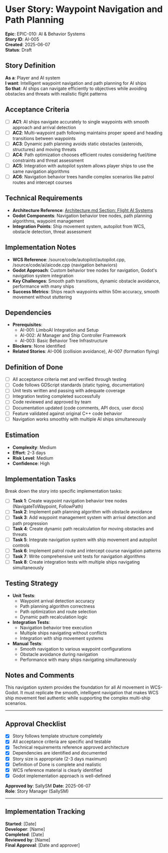 # User Story: Waypoint Navigation and Path Planning

**Epic**: EPIC-010: AI & Behavior Systems  
**Story ID**: AI-005  
**Created**: 2025-06-07  
**Status**: Draft

## Story Definition
**As a**: Player and AI system  
**I want**: Intelligent waypoint navigation and path planning for AI ships  
**So that**: AI ships can navigate efficiently to objectives while avoiding obstacles and threats with realistic flight patterns

## Acceptance Criteria
- [ ] **AC1**: AI ships navigate accurately to single waypoints with smooth approach and arrival detection
- [ ] **AC2**: Multi-waypoint path following maintains proper speed and heading transitions between waypoints  
- [ ] **AC3**: Dynamic path planning avoids static obstacles (asteroids, structures) and moving threats
- [ ] **AC4**: Path optimization chooses efficient routes considering fuel/time constraints and threat assessment
- [ ] **AC5**: Integration with autopilot system allows player ships to use the same navigation algorithms
- [ ] **AC6**: Navigation behavior trees handle complex scenarios like patrol routes and intercept courses

## Technical Requirements
- **Architecture Reference**: [Architecture.md Section: Flight AI Systems](../docs/EPIC-010-ai-behavior-systems/architecture.md#flight-ai-systems)
- **Godot Components**: Navigation behavior tree nodes, path planning algorithms, waypoint management
- **Integration Points**: Ship movement system, autopilot from WCS, obstacle detection, threat assessment

## Implementation Notes
- **WCS Reference**: /source/code/autopilot/autopilot.cpp, /source/code/ai/aicode.cpp (navigation behaviors)
- **Godot Approach**: Custom behavior tree nodes for navigation, Godot's navigation system integration
- **Key Challenges**: Smooth path transitions, dynamic obstacle avoidance, performance with many ships
- **Success Metrics**: Ships reach waypoints within 50m accuracy, smooth movement without stuttering

## Dependencies
- **Prerequisites**: 
  - AI-001: LimboAI Integration and Setup
  - AI-002: AI Manager and Ship Controller Framework  
  - AI-003: Basic Behavior Tree Infrastructure
- **Blockers**: None identified
- **Related Stories**: AI-006 (collision avoidance), AI-007 (formation flying)

## Definition of Done
- [ ] All acceptance criteria met and verified through testing
- [ ] Code follows GDScript standards (static typing, documentation)
- [ ] Unit tests written and passing with adequate coverage
- [ ] Integration testing completed successfully
- [ ] Code reviewed and approved by team
- [ ] Documentation updated (code comments, API docs, user docs)
- [ ] Feature validated against original C++ code behavior
- [ ] Navigation works smoothly with multiple AI ships simultaneously

## Estimation
- **Complexity**: Medium
- **Effort**: 2-3 days
- **Risk Level**: Medium
- **Confidence**: High

## Implementation Tasks
Break down the story into specific implementation tasks:
- [ ] **Task 1**: Create waypoint navigation behavior tree nodes (NavigateToWaypoint, FollowPath)
- [ ] **Task 2**: Implement path planning algorithm with obstacle avoidance
- [ ] **Task 3**: Add waypoint management system with arrival detection and path progression
- [ ] **Task 4**: Create dynamic path recalculation for moving obstacles and threats
- [ ] **Task 5**: Integrate navigation system with ship movement and autopilot controls
- [ ] **Task 6**: Implement patrol route and intercept course navigation patterns
- [ ] **Task 7**: Write comprehensive unit tests for navigation algorithms
- [ ] **Task 8**: Create integration tests with multiple ships navigating simultaneously

## Testing Strategy
- **Unit Tests**: 
  - Waypoint arrival detection accuracy
  - Path planning algorithm correctness
  - Path optimization and route selection
  - Dynamic path recalculation logic
- **Integration Tests**: 
  - Navigation behavior tree execution
  - Multiple ships navigating without conflicts
  - Integration with ship movement systems
- **Manual Tests**: 
  - Smooth navigation to various waypoint configurations
  - Obstacle avoidance during navigation
  - Performance with many ships navigating simultaneously

## Notes and Comments
This navigation system provides the foundation for all AI movement in WCS-Godot. It must replicate the smooth, intelligent navigation that makes WCS ship movement feel authentic while supporting the complex multi-ship scenarios.

---

## Approval Checklist
- [x] Story follows template structure completely
- [x] All acceptance criteria are specific and testable
- [x] Technical requirements reference approved architecture
- [x] Dependencies are identified and documented
- [x] Story size is appropriate (2-3 days maximum)
- [x] Definition of Done is complete and realistic
- [x] WCS reference material is clearly identified
- [x] Godot implementation approach is well-defined

**Approved by**: SallySM **Date**: 2025-06-07  
**Role**: Story Manager (SallySM)

---

## Implementation Tracking
**Started**: [Date]  
**Developer**: [Name]  
**Completed**: [Date]  
**Reviewed by**: [Name]  
**Final Approval**: [Date and approver]